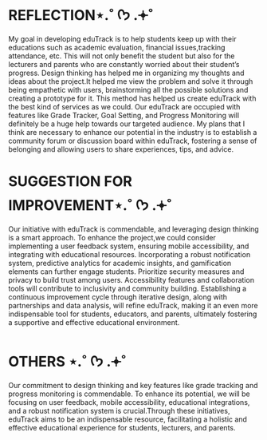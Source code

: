 # REFLECTION⋆.˚ ᡣ𐭩 .𖥔˚

My goal in developing eduTrack is to help students keep up with their educations such as
academic evaluation, financial issues,tracking attendance, etc. This will not only benefit the
student but also for the lecturers and parents who are constantly worried about their student’s
progress. Design thinking has helped me in organizing my thoughts and ideas about the project.It
helped me view the problem and solve it through being empathetic with users, brainstorming all
the possible solutions and creating a prototype for it. This method has helped us create eduTrack
with the best kind of services as we could. Our eduTrack are occupied with features like Grade
Tracker, Goal Setting, and Progress Monitoring will definitely be a huge help towards our
targeted audience. My plans that I think are necessary to enhance our potential in the industry is
to establish a community forum or discussion board within eduTrack, fostering a sense of
belonging and allowing users to share experiences, tips, and advice.

# SUGGESTION FOR IMPROVEMENT⋆.˚ ᡣ𐭩 .𖥔˚

Our initiative with eduTrack is commendable, and leveraging design thinking is a smart approach. To enhance the project,we could consider implementing a user feedback system, ensuring mobile accessibility, and integrating with educational resources. Incorporating a robust notification system, predictive analytics for academic insights, and gamification elements can further engage students. Prioritize security measures and privacy to build trust among users. Accessibility features and collaboration tools will contribute to inclusivity and community building. Establishing a continuous improvement cycle through iterative design, along with partnerships and data analysis, will refine eduTrack, making it an even more indispensable tool for students, educators, and parents, ultimately fostering a supportive and effective educational environment.

# OTHERS ⋆.˚ ᡣ𐭩 .𖥔˚

Our commitment to design thinking and key features like grade tracking and progress monitoring is commendable. To enhance its potential, we will be focusing on user feedback, mobile accessibility, educational integrations, and a robust notification system is crucial.Through these initiatives, eduTrack aims to be an indispensable resource, facilitating a holistic and effective educational experience for students, lecturers, and parents.

